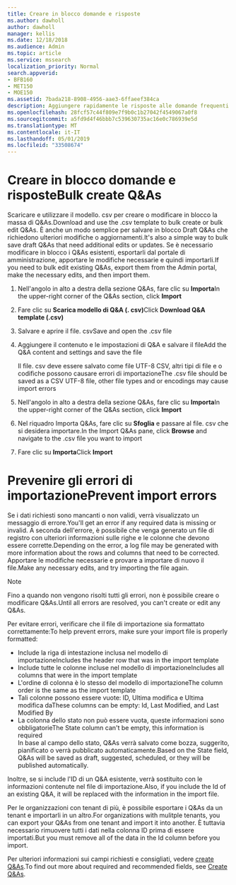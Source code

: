 ```yaml
---
title: Creare in blocco domande e risposte
ms.author: dawholl
author: dawholl
manager: kellis
ms.date: 12/18/2018
ms.audience: Admin
ms.topic: article
ms.service: mssearch
localization_priority: Normal
search.appverid:
- BFB160
- MET150
- MOE150
ms.assetid: 7bada218-8908-4956-aae3-6ffaeef384ca
description: Aggiungere rapidamente le risposte alle domande frequenti con gli strumenti di importazione nel portale di amministrazione di Microsoft Search
ms.openlocfilehash: 28fcf57c44f809e7f9b0c1b27042f4549067a0f8
ms.sourcegitcommit: a5fd9d4f46bbb7c539630735ac16e0c786939e5d
ms.translationtype: MT
ms.contentlocale: it-IT
ms.lasthandoff: 05/01/2019
ms.locfileid: "33508674"
---
```

# <a name="bulk-create-qas"></a><span data-ttu-id="b0a6c-103">Creare in blocco domande e risposte</span><span class="sxs-lookup"><span data-stu-id="b0a6c-103">Bulk create Q&As</span></span>

<span data-ttu-id="b0a6c-104">Scaricare e utilizzare il modello. csv per creare o modificare in blocco la massa di Q&As.</span><span class="sxs-lookup"><span data-stu-id="b0a6c-104">Download and use the .csv template to bulk create or bulk edit Q&As.</span></span> <span data-ttu-id="b0a6c-105">È anche un modo semplice per salvare in blocco Draft Q&As che richiedono ulteriori modifiche o aggiornamenti.</span><span class="sxs-lookup"><span data-stu-id="b0a6c-105">It's also a simple way to bulk save draft Q&As that need additional edits or updates.</span></span> <span data-ttu-id="b0a6c-106">Se è necessario modificare in blocco i Q&As esistenti, esportarli dal portale di amministrazione, apportare le modifiche necessarie e quindi importarli.</span><span class="sxs-lookup"><span data-stu-id="b0a6c-106">If you need to bulk edit existing Q&As, export them from the Admin portal, make the necessary edits, and then import them.</span></span>
  
1. <span data-ttu-id="b0a6c-107">Nell'angolo in alto a destra della sezione Q&As, fare clic su **Importa**</span><span class="sxs-lookup"><span data-stu-id="b0a6c-107">In the upper-right corner of the Q&As section, click **Import**</span></span>
    
2. <span data-ttu-id="b0a6c-108">Fare clic su **Scarica modello di Q&A (. csv)**</span><span class="sxs-lookup"><span data-stu-id="b0a6c-108">Click **Download Q&A template (.csv)**</span></span>
    
3. <span data-ttu-id="b0a6c-109">Salvare e aprire il file. csv</span><span class="sxs-lookup"><span data-stu-id="b0a6c-109">Save and open the .csv file</span></span>
    
4. <span data-ttu-id="b0a6c-110">Aggiungere il contenuto e le impostazioni di Q&A e salvare il file</span><span class="sxs-lookup"><span data-stu-id="b0a6c-110">Add the Q&A content and settings and save the file</span></span>

    <span data-ttu-id="b0a6c-111">Il file. csv deve essere salvato come file UTF-8 CSV, altri tipi di file e o codifiche possono causare errori di importazione</span><span class="sxs-lookup"><span data-stu-id="b0a6c-111">The .csv file should be saved as a CSV UTF-8 file, other file types and or encodings may cause import errors</span></span>
    
5. <span data-ttu-id="b0a6c-112">Nell'angolo in alto a destra della sezione Q&As, fare clic su **Importa**</span><span class="sxs-lookup"><span data-stu-id="b0a6c-112">In the upper-right corner of the Q&As section, click **Import**</span></span>
    
6. <span data-ttu-id="b0a6c-113">Nel riquadro Importa Q&As, fare clic su **Sfoglia** e passare al file. csv che si desidera importare.</span><span class="sxs-lookup"><span data-stu-id="b0a6c-113">In the Import Q&As pane, click **Browse** and navigate to the .csv file you want to import</span></span> 
    
7. <span data-ttu-id="b0a6c-114">Fare clic su **Importa**</span><span class="sxs-lookup"><span data-stu-id="b0a6c-114">Click **Import**</span></span>

# <a name="prevent-import-errors"></a><span data-ttu-id="b0a6c-115">Prevenire gli errori di importazione</span><span class="sxs-lookup"><span data-stu-id="b0a6c-115">Prevent import errors</span></span>      
<span data-ttu-id="b0a6c-116">Se i dati richiesti sono mancanti o non validi, verrà visualizzato un messaggio di errore.</span><span class="sxs-lookup"><span data-stu-id="b0a6c-116">You'll get an error if any required data is missing or invalid.</span></span> <span data-ttu-id="b0a6c-117">A seconda dell'errore, è possibile che venga generato un file di registro con ulteriori informazioni sulle righe e le colonne che devono essere corrette.</span><span class="sxs-lookup"><span data-stu-id="b0a6c-117">Depending on the error, a log file may be generated with more information about the rows and columns that need to be corrected.</span></span> <span data-ttu-id="b0a6c-118">Apportare le modifiche necessarie e provare a importare di nuovo il file.</span><span class="sxs-lookup"><span data-stu-id="b0a6c-118">Make any necessary edits, and try importing the file again.</span></span>

> [!NOTE]
> <span data-ttu-id="b0a6c-119">Fino a quando non vengono risolti tutti gli errori, non è possibile creare o modificare Q&As.</span><span class="sxs-lookup"><span data-stu-id="b0a6c-119">Until all errors are resolved, you can't create or edit any Q&As.</span></span> 

<span data-ttu-id="b0a6c-120">Per evitare errori, verificare che il file di importazione sia formattato correttamente:</span><span class="sxs-lookup"><span data-stu-id="b0a6c-120">To help prevent errors, make sure your import file is properly formatted:</span></span>
- <span data-ttu-id="b0a6c-121">Include la riga di intestazione inclusa nel modello di importazione</span><span class="sxs-lookup"><span data-stu-id="b0a6c-121">Includes the header row that was in the import template</span></span>
- <span data-ttu-id="b0a6c-122">Include tutte le colonne incluse nel modello di importazione</span><span class="sxs-lookup"><span data-stu-id="b0a6c-122">Includes all columns that were in the import template</span></span>
- <span data-ttu-id="b0a6c-123">L'ordine di colonna è lo stesso del modello di importazione</span><span class="sxs-lookup"><span data-stu-id="b0a6c-123">The column order is the same as the import template</span></span>
- <span data-ttu-id="b0a6c-124">Tali colonne possono essere vuote: ID, Ultima modifica e Ultima modifica da</span><span class="sxs-lookup"><span data-stu-id="b0a6c-124">These columns can be empty: Id, Last Modified, and Last Modified By</span></span>
- <span data-ttu-id="b0a6c-125">La colonna dello stato non può essere vuota, queste informazioni sono obbligatorie</span><span class="sxs-lookup"><span data-stu-id="b0a6c-125">The State column can't be empty, this information is required</span></span>  
<span data-ttu-id="b0a6c-126">In base al campo dello stato, Q&As verrà salvato come bozza, suggerito, pianificato o verrà pubblicato automaticamente.</span><span class="sxs-lookup"><span data-stu-id="b0a6c-126">Based on the State field, Q&As will be saved as draft, suggested, scheduled, or they will be published automatically.</span></span>

<span data-ttu-id="b0a6c-127">Inoltre, se si include l'ID di un Q&A esistente, verrà sostituito con le informazioni contenute nel file di importazione.</span><span class="sxs-lookup"><span data-stu-id="b0a6c-127">Also, if you include the Id of an existing Q&A, it will be replaced with the information in the import file.</span></span>

<span data-ttu-id="b0a6c-128">Per le organizzazioni con tenant di più, è possibile esportare i Q&As da un tenant e importarli in un altro.</span><span class="sxs-lookup"><span data-stu-id="b0a6c-128">For organizations with mulitple tenants, you can export your Q&As from one tenant and import it into another.</span></span> <span data-ttu-id="b0a6c-129">È tuttavia necessario rimuovere tutti i dati nella colonna ID prima di essere importati.</span><span class="sxs-lookup"><span data-stu-id="b0a6c-129">But you must remove all of the data in the Id column before you import.</span></span>

<span data-ttu-id="b0a6c-130">Per ulteriori informazioni sui campi richiesti e consigliati, vedere [create Q&As](create-qas.md).</span><span class="sxs-lookup"><span data-stu-id="b0a6c-130">To find out more about required and recommended fields, see [Create Q&As](create-qas.md).</span></span>

  

